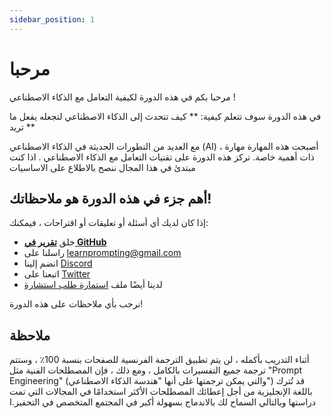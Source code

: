 ```yaml
---
sidebar_position: 1
---
```


# مرحبا

مرحبا بكم في هذه الدورة لكيفية التعامل مع الذكاء الاصطناعي !

في هذه الدورة سوف تتعلم كيفية:   ** كيف تتحدث إلى الذكاء الاصطناعي لتجعله يفعل ما تريد ** 

مع العديد من التطورات الحديثة في الذكاء الاصطناعي (AI) ، أصبحت هذه المهارة مهارة ذات أهمية خاصة. تركز هذه الدورة على تقنيات التعامل مع الذكاء الاصطناعي . اذا كنت مبتدئ في هذا المجال ننصح بالاطلاع على الاساسيات
## أهم جزء في هذه الدورة هو ملاحظاتك! 

إذا كان لديك أي أسئلة أو تعليقات أو اقتراحات ، فيمكنك:

- خلق [**تقرير في GitHub**]( https://github.com/trigaten/Learn_Prompting/issues/new/choose)
- راسلنا على  [learnprompting@gmail.com](mailto:learnprompting@gmail.com)
- انضم إلينا  [Discord](https://learnprompting.org/discord)
- اتبعنا على [Twitter](https://twitter.com/learn_prompting)
- لدينا أيضًا ملف  [استمارة طلب استشارة](https://learnprompting.org/consulting)

نرحب بأي ملاحظات على هذه الدورة!


## ملاحظة

أثناء التدريب بأكمله ، لن يتم تطبيق الترجمة الفرنسية للصفحات بنسبة 100٪ ، وستتم ترجمة جميع التفسيرات بالكامل ، ومع ذلك ، فإن المصطلحات الفنية مثل "Prompt Engineering" (والتي يمكن ترجمتها على أنها "هندسة الذكاء الاصطناعي") قد تُترك باللغة الإنجليزية من أجل إعطائك المصطلحات الأكثر استخدامًا في المجالات التي تمت دراستها وبالتالي السماح لك بالاندماج بسهولة أكبر في المجتمع المتخصص في التحفيز.ا

